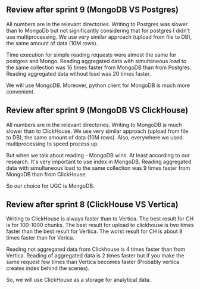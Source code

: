 ## Review after sprint 9 (MongoDB VS Postgres)
All numbers are in the relevant directories.
Writing to Postgres was slower than to MongoDb but not significantly considering that for postgres I didn't use multiprocessing. We use very similar approach (upload from file to DB), the same amount of data (10M rows).

Time execution for simple reading requests were almost the same for postgres and Mongo. Reading aggregated data with simultaneous load to the same collection was 16 times faster from MongoDB than from Postgres. Reading aggregated data without load was 20 times faster.

We will use MongoDB. Moreover, python client for MongoDB is much more convenient.


## Review after sprint 9 (MongoDB VS ClickHouse)
All numbers are in the relevant directories.
Writing to MongoDB is much slower than to ClickHouse. We use very similar approach (upload from file to DB), the same amount of data (10M rows). Also, everywhere we used multiprocessing to speed process up.

But when we talk about reading - MongoDB wins. At least according to our research. It's very important to use index in MongoDB. Reading aggregated data with simultaneous load to the same collection was 9 times faster from MongoDB than from ClickHouse.

So our choice for UGC is MongoDB.  


## Review after sprint 8 (ClickHouse VS Vertica)
Writing to ClickHouse is always faster than to Vertica. The best result for CH is for 100-1000 chunks. The best result for upload to clickhouse is two times faster than the best result for Vertica. The worst result for CH is about 8 times faster than for Verica.

Reading not aggregated data from Clickhouse is 4 times faster than from Vertica. Reading of aggregated data is 2 times faster but if you make the same request few times than Vertica becomes faster (Probably vertica creates index behind the scenes).

So, we will use ClickHouse as a storage for analytical data.